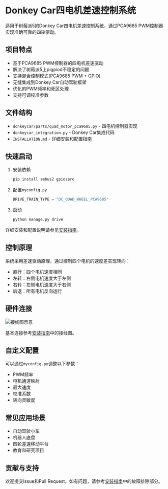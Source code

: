 # Donkey Car四电机差速控制系统

适用于树莓派5的Donkey Car四电机差速控制系统，通过PCA9685 PWM控制器实现准确可靠的四轮驱动。

## 项目特点

- 基于PCA9685 PWM控制器的四电机差速驱动
- 解决了树莓派5上pigpiod不稳定的问题
- 支持混合控制模式(PCA9685 PWM + GPIO)
- 无缝集成到Donkey Car自动驾驶框架
- 优化的PWM频率和死区处理
- 支持可调校准参数

## 文件结构

- `donkeycar/parts/quad_motor_pca9685.py` - 四电机控制器实现
- `donkeycar_integration.py` - Donkey Car集成代码
- `INSTALLATION.md` - 详细安装和配置指南

## 快速启动

1. 安装依赖
   ```bash
   pip install smbus2 gpiozero
   ```

2. 配置`myconfig.py`
   ```python
   DRIVE_TRAIN_TYPE = "DC_QUAD_WHEEL_PCA9685"
   ```

3. 启动
   ```bash
   python manage.py drive
   ```

详细安装和配置说明请参见[安装指南](INSTALLATION.md)。

## 控制原理

系统采用差速驱动原理，通过控制四个电机的速度差实现转向：

- 直行：四个电机速度相同
- 左转：右侧电机速度大于左侧
- 右转：左侧电机速度大于右侧
- 后退：所有电机反向运行

## 硬件连接

![接线图示意](/docs/wiring_diagram.png)

基本连接参考[安装指南](INSTALLATION.md)中的接线图。

## 自定义配置

可以通过`myconfig.py`调整以下参数：

- PWM频率
- 电机通道映射
- 最大速度
- 校准系数
- 转向灵敏度

## 常见应用场景

- 自动驾驶小车
- 机器人底盘
- 四轮差速移动平台
- 教育和研究项目

## 贡献与支持

欢迎提交Issue和Pull Request。如有问题，请参考[安装指南](INSTALLATION.md)中的故障排除部分。
